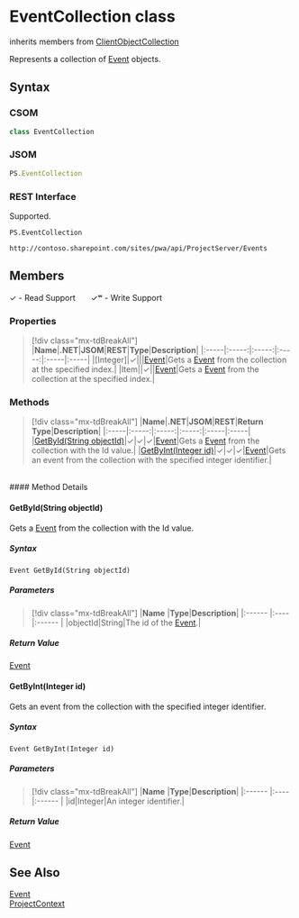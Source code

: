 [comment]: # (Name:EventCollection)
[comment]: # (Name:Microsoft.ProjectServer.EventCollection)
[comment]: # (Type:class)
[comment]: # (Status:Verified)

# <a name="name"></a>EventCollection class

inherits members from [ClientObjectCollection<Event>](https://msdn.microsoft.com/EN-US/library/ee539303)<br/>

<a name="description"></a>Represents a collection of [Event](Event.md) objects.

## <a name="syntax"></a>Syntax

### CSOM

```cs
class EventCollection 
```
### JSOM

```javascript
PS.EventCollection
```
### REST Interface

Supported.

```
PS.EventCollection

http://contoso.sharepoint.com/sites/pwa/api/ProjectServer/Events
```

## <a name="members"></a>Members


&#x2713; - Read Support &nbsp;&nbsp;&nbsp;&nbsp;&nbsp;&nbsp;&#x2713;&#x02B7; - Write Support

### <a name="properties"></a>Properties
> [!div class="mx-tdBreakAll"]
|**Name**|**.NET**|**JSOM**|**REST**|**Type**|**Description**|
|:-----|:-----:|:-----:|:-----:|:-----|:-----|
|<a name="[Integer]"></a>[Integer]|&#x2713;|||[Event](Event.md)|Gets a [Event](Event.md) from the collection at the specified index.|
|<a name="Item"></a>Item||&#x2713;||[Event](Event.md)|Gets a [Event](Event.md) from the collection at the specified index.|

### <a name="methods"></a>Methods
> [!div class="mx-tdBreakAll"]
|**Name**|**.NET**|**JSOM**|**REST**|**Return Type**|**Description**|
|:-----|:-----:|:-----:|:-----:|:-----|:-----|
|[GetById(String objectId)](#GetById_String_objectId_)|&#x2713;|&#x2713;|&#x2713;|[Event](Event.md)|Gets a [Event](Event.md) from the collection with the Id value.|
|[GetByInt(Integer id)](#GetByInt_Integer_id_)|&#x2713;|&#x2713;|&#x2713;|[Event](Event.md)|Gets an event from the collection with the specified integer identifier.|

<br/>
#### Method Details

#### <a name="GetById_String_objectId_"></a>GetById(String objectId)
 
Gets a [Event](Event.md) from the collection with the Id value.

##### Syntax

```
Event GetById(String objectId)
```

##### Parameters
> [!div class="mx-tdBreakAll"]
|**Name** |**Type**|**Description**|
|:------ |:----|:------ |
|objectId|String|The id of the [Event](Event.md).|

##### Return Value

[Event](Event.md)

#### <a name="GetByInt_Integer_id_"></a>GetByInt(Integer id)
 
Gets an event from the collection with the specified integer identifier.

##### Syntax

```
Event GetByInt(Integer id)
```

##### Parameters
> [!div class="mx-tdBreakAll"]
|**Name** |**Type**|**Description**|
|:------ |:----|:------ |
|id|Integer|An integer identifier.|

##### Return Value

[Event](Event.md)

## <a name="seeAlso"></a>See Also

[Event](Event.md)<br/>
[ProjectContext](ProjectContext.md)<br/>
